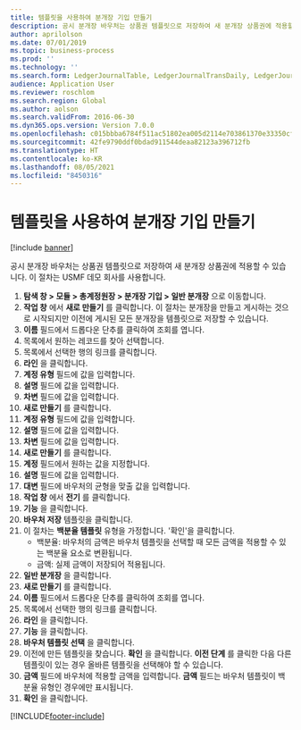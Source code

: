 ```yaml
---
title: 템플릿을 사용하여 분개장 기입 만들기
description: 공시 분개장 바우처는 상품권 템플릿으로 저장하여 새 분개장 상품권에 적용할 수 있습니다.
author: aprilolson
ms.date: 07/01/2019
ms.topic: business-process
ms.prod: ''
ms.technology: ''
ms.search.form: LedgerJournalTable, LedgerJournalTransDaily, LedgerJournalTransVoucherTemplate
audience: Application User
ms.reviewer: roschlom
ms.search.region: Global
ms.author: aolson
ms.search.validFrom: 2016-06-30
ms.dyn365.ops.version: Version 7.0.0
ms.openlocfilehash: c015bbba6784f511ac51802ea005d2114e703861370e33350cff62b6005d630c
ms.sourcegitcommit: 42fe9790ddf0bdad911544deaa82123a396712fb
ms.translationtype: HT
ms.contentlocale: ko-KR
ms.lasthandoff: 08/05/2021
ms.locfileid: "8450316"
---
```

# <a name="create-a-journal-entry-using-template"></a>템플릿을 사용하여 분개장 기입 만들기

[!include [banner](../../includes/banner.md)]

공시 분개장 바우처는 상품권 템플릿으로 저장하여 새 분개장 상품권에 적용할 수 있습니다. 이 절차는 USMF 데모 회사를 사용합니다.

1. **탐색 창 > 모듈 > 총계정원장 > 분개장 기입 > 일반 분개장** 으로 이동합니다.
2. **작업 창** 에서 **새로 만들기** 를 클릭합니다. 이 절차는 분개장을 만들고 게시하는 것으로 시작되지만 이전에 게시된 모든 분개장을 템플릿으로 저장할 수 있습니다.  
3. **이름** 필드에서 드롭다운 단추를 클릭하여 조회를 엽니다.
4. 목록에서 원하는 레코드를 찾아 선택합니다.
5. 목록에서 선택한 행의 링크를 클릭합니다.
6. **라인** 을 클릭합니다.
7. **계정 유형** 필드에 값을 입력합니다.
8. **설명** 필드에 값을 입력합니다.
9. **차변** 필드에 값을 입력합니다.
10. **새로 만들기** 를 클릭합니다.
11. **계정 유형** 필드에 값을 입력합니다.
12. **설명** 필드에 값을 입력합니다.
13. **차변** 필드에 값을 입력합니다.
14. **새로 만들기** 를 클릭합니다.
14. **계정** 필드에서 원하는 값을 지정합니다.
15. **설명** 필드에 값을 입력합니다.
16. **대변** 필드에 바우처의 균형을 맞출 값을 입력합니다.
17. **작업 창** 에서 **전기** 를 클릭합니다.
18. **기능** 을 클릭합니다.
19. **바우처 저장** 템플릿을 클릭합니다.
20. 이 절차는 **백분율 템플릿** 유형을 가정합니다. '확인'을 클릭합니다.
    - 백분율: 바우처의 금액은 바우처 템플릿을 선택할 때 모든 금액을 적용할 수 있는 백분율 요소로 변환됩니다.
    - 금액: 실제 금액이 저장되어 적용됩니다.  
21. **일반 분개장** 을 클릭합니다.
22. **새로 만들기** 를 클릭합니다.
23. **이름** 필드에서 드롭다운 단추를 클릭하여 조회를 엽니다.
24. 목록에서 선택한 행의 링크를 클릭합니다.
25. **라인** 을 클릭합니다.
26. **기능** 을 클릭합니다.
27. **바우처 템플릿 선택** 을 클릭합니다.
28. 이전에 만든 템플릿을 찾습니다. **확인** 을 클릭합니다. **이전 단계** 를 클릭한 다음 다른 템플릿이 있는 경우 올바른 템플릿을 선택해야 할 수 있습니다.  
29. **금액** 필드에 바우처에 적용할 금액을 입력합니다. **금액** 필드는 바우처 템플릿이 백분율 유형인 경우에만 표시됩니다.  
30. **확인** 을 클릭합니다.



[!INCLUDE[footer-include](../../../includes/footer-banner.md)]